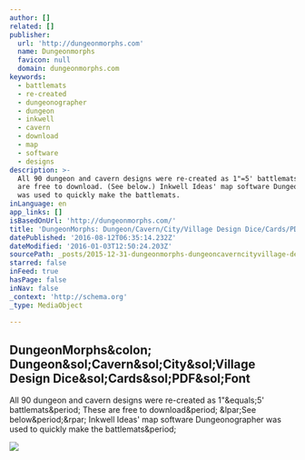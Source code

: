 ```yaml
---
author: []
related: []
publisher:
  url: 'http://dungeonmorphs.com'
  name: Dungeonmorphs
  favicon: null
  domain: dungeonmorphs.com
keywords:
  - battlemats
  - re-created
  - dungeonographer
  - dungeon
  - inkwell
  - cavern
  - download
  - map
  - software
  - designs
description: >-
  All 90 dungeon and cavern designs were re-created as 1"=5' battlemats. These
  are free to download. (See below.) Inkwell Ideas' map software Dungeonographer
  was used to quickly make the battlemats.
inLanguage: en
app_links: []
isBasedOnUrl: 'http://dungeonmorphs.com/'
title: 'DungeonMorphs: Dungeon/Cavern/City/Village Design Dice/Cards/PDF/Font'
datePublished: '2016-08-12T06:35:14.232Z'
dateModified: '2016-01-03T12:50:24.203Z'
sourcePath: _posts/2015-12-31-dungeonmorphs-dungeoncaverncityvillage-design-dicecards.md
starred: false
inFeed: true
hasPage: false
inNav: false
_context: 'http://schema.org'
_type: MediaObject

---
```

<article style=""><h1>DungeonMorphs&amp;colon; Dungeon&amp;sol;Cavern&amp;sol;City&amp;sol;Village Design Dice&amp;sol;Cards&amp;sol;PDF&amp;sol;Font</h1><p>All 90 dungeon and cavern designs were re-created as 1"&amp;equals;5' battlemats&amp;period; These are free to download&amp;period; &amp;lpar;See below&amp;period;&amp;rpar; Inkwell Ideas' map software Dungeonographer was used to quickly make the battlemats&amp;period;</p><img src="http://dungeonmorphs.com/images/villages-sample-large.jpg" /></article>